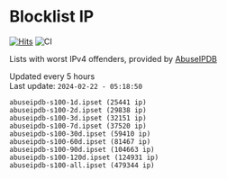 # Blocklist IP

[![Hits](https://hits.seeyoufarm.com/api/count/incr/badge.svg?url=https%3A%2F%2Fgithub.com%2Fborestad%2Fblocklist-ip%2F&count_bg=%2379C83D&title_bg=%23555555&icon=&icon_color=%23E7E7E7&title=hits&edge_flat=false)](https://hits.seeyoufarm.com)  ![CI](https://img.shields.io/github/workflow/status/borestad/blocklist-ip/CI?style=flat-square)

Lists with worst IPv4 offenders, provided by [AbuseIPDB](https://www.abuseipdb.com/)

<!-- FOOTER-PLACEHOLDER -->
Updated every 5 hours<br>
Last update: `2024-02-22 - 05:18:50`
```
abuseipdb-s100-1d.ipset (25441 ip)
abuseipdb-s100-2d.ipset (29838 ip)
abuseipdb-s100-3d.ipset (32151 ip)
abuseipdb-s100-7d.ipset (37520 ip)
abuseipdb-s100-30d.ipset (59410 ip)
abuseipdb-s100-60d.ipset (81467 ip)
abuseipdb-s100-90d.ipset (104663 ip)
abuseipdb-s100-120d.ipset (124931 ip)
abuseipdb-s100-all.ipset (479344 ip)
```

